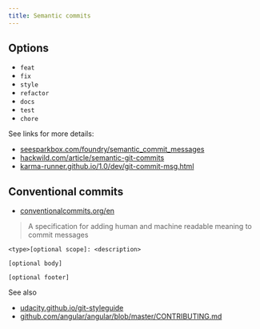 ```yaml
---
title: Semantic commits
---
```


<!-- TODO move out to another area -->

## Options

- `feat`
- `fix`
- `style`
- `refactor`
- `docs`
- `test`
- `chore`

See links for more details:

- [seesparkbox.com/foundry/semantic_commit_messages](https://seesparkbox.com/foundry/semantic_commit_messages)
- [hackwild.com/article/semantic-git-commits](https://hackwild.com/article/semantic-git-commits/)
- [karma-runner.github.io/1.0/dev/git-commit-msg.html](https://karma-runner.github.io/1.0/dev/git-commit-msg.html)

## Conventional commits

- [conventionalcommits.org/en](https://www.conventionalcommits.org/en/)

> A specification for adding human and machine readable meaning to commit messages

```
<type>[optional scope]: <description>

[optional body]

[optional footer]
```

See also

- [udacity.github.io/git-styleguide](https://udacity.github.io/git-styleguide/)
- [github.com/angular/angular/blob/master/CONTRIBUTING.md](https://github.com/angular/angular/blob/master/CONTRIBUTING.md#commit)
